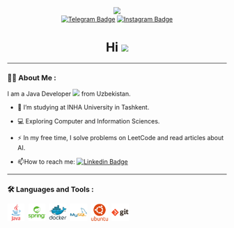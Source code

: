 
<div id="header" align="center">
  <img src="https://media.giphy.com/media/juua9i2c2fA0AIp2iq/giphy.gif" width="200"/>
 <div id="badges">
  <a href="https://t.me/tima0902"><img src="https://img.shields.io/badge/Telegram-blue?logo=telegram&logoColor=white&style=for-the-badge" alt="Telegram Badge"/></a>
  <a href="https://www.instagram.com/soldatov_tima/"><img src="https://img.shields.io/badge/Instagram-indigo?style=for-the-badge&logo=instagram&logoColor=white" alt="Instagram Badge"/></a>
  </div>
  <h1>
  Hi
  <img src="https://media.giphy.com/media/hvRJCLFzcasrR4ia7z/giphy.gif" width="30px"/>
</h1>
</div>

---

### :man_technologist: About Me :
I am a Java Developer <img src="https://media.giphy.com/media/Lg6vO9CNlQmUna1c5i/giphy.gif" width="30"> from Uzbekistan.
- :telescope: I’m studying at INHA University in Tashkent.

- :computer: Exploring Computer and Information Sciences.

- :zap: In my free time, I solve problems on LeetCode and read articles about AI.

- :mailbox:How to reach me: [![Linkedin Badge](https://img.shields.io/badge/Click_Me-blue?style=flat&logo=Linkedin&logoColor=white)](https://www.linkedin.com/in/timur-soldatov-83136020b)

---

### :hammer_and_wrench: Languages and Tools :
<div>
  <img src="https://github.com/devicons/devicon/blob/master/icons/java/java-original-wordmark.svg" title="Java" alt="Java" width="40" height="40"/>&nbsp;
  <img src="https://github.com/devicons/devicon/blob/master/icons/spring/spring-original-wordmark.svg" title="Spring" alt="Spring" width="40" height="40"/>&nbsp;
  <img src="https://github.com/devicons/devicon/blob/master/icons/docker/docker-original-wordmark.svg" title="Docker" alt="Docker" width="40" height="40"/>&nbsp;
   <img src="https://github.com/devicons/devicon/blob/master/icons/mysql/mysql-original-wordmark.svg" title="MySQL"  alt="MySQL" width="40" height="40"/>&nbsp;
  <img src="https://github.com/devicons/devicon/blob/master/icons/ubuntu/ubuntu-plain-wordmark.svg" title="Ubuntu"  alt="Ubuntu" width="40" height="40"/>&nbsp;
  <img src="https://github.com/devicons/devicon/blob/master/icons/git/git-original-wordmark.svg" title="Git" **alt="Git" width="40" height="40"/>
